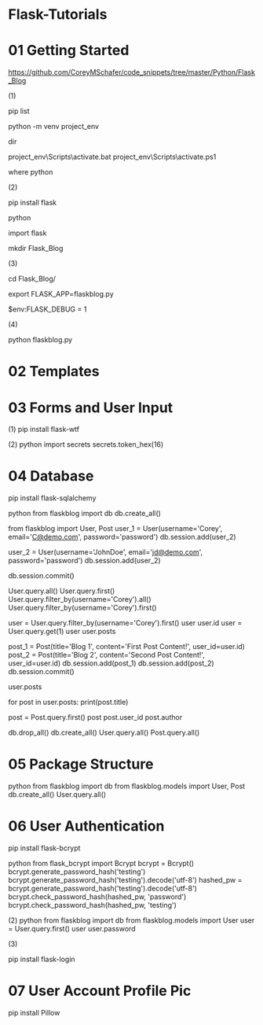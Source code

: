 # Flask-Tutorials

# 01 Getting Started

https://github.com/CoreyMSchafer/code_snippets/tree/master/Python/Flask_Blog

(1)

pip list

python -m venv project_env

dir

project_env\Scripts\activate.bat
project_env\Scripts\activate.ps1

where python

(2)

pip install flask

python

import flask

mkdir Flask_Blog

(3)

cd Flask_Blog/

export FLASK_APP=flaskblog.py

$env:FLASK_DEBUG = 1

(4)

python flaskblog.py



# 02 Templates


# 03 Forms and User Input

(1)
pip install flask-wtf

(2)
python
import secrets
secrets.token_hex(16)

# 04 Database

pip install flask-sqlalchemy

python
from flaskblog import db
db.create_all()

from flaskblog import User, Post
user_1 = User(username='Corey', email='C@demo.com', password='password')
db.session.add(user_2)

user_2 = User(username='JohnDoe', email='jd@demo.com', password='password')
db.session.add(user_2)

db.session.commit()

User.query.all()
User.query.first()
User.query.filter_by(username='Corey').all()
User.query.filter_by(username='Corey').first()

user = User.query.filter_by(username='Corey').first()
user
user.id
user = User.query.get(1)
user
user.posts

post_1 = Post(title='Blog 1', content='First Post Content!', user_id=user.id)
post_2 = Post(title='Blog 2', content='Second Post Content!', user_id=user.id)
db.session.add(post_1)
db.session.add(post_2)
db.session.commit()

user.posts

for post in user.posts:
    print(post.title)

post = Post.query.first()
post
post.user_id
post.author


db.drop_all()
db.create_all()
User.query.all()
Post.query.all()

# 05 Package Structure

python
from flaskblog import db
from flaskblog.models import User, Post  
db.create_all()
User.query.all()


# 06 User Authentication

pip install flask-bcrypt

python
from flask_bcrypt import Bcrypt
bcrypt = Bcrypt()
bcrypt.generate_password_hash('testing')
bcrypt.generate_password_hash('testing').decode('utf-8')
hashed_pw = bcrypt.generate_password_hash('testing').decode('utf-8')
bcrypt.check_password_hash(hashed_pw, 'password')
bcrypt.check_password_hash(hashed_pw, 'testing')


(2)
python
from flaskblog import db
from flaskblog.models import User
user = User.query.first()
user
user.password

(3)

pip install flask-login


# 07 User Account Profile Pic

pip install Pillow